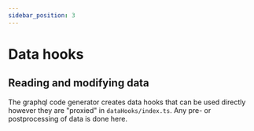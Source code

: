 ```yaml
---
sidebar_position: 3
---
```


# Data hooks

## Reading and modifying data

The graphql code generator creates data hooks that can be used directly however they are "proxied" in
`dataHooks/index.ts`. Any pre- or postprocessing of data is done here.
